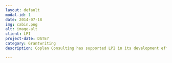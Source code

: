 ```yaml
---
layout: default
modal-id: 1
date: 2014-07-18
img: cabin.png
alt: image-alt
client: LPI
project-date: DATE?
category: Grantwriting
description: Coplan Consulting has supported LPI in its development efforts through ongoing grantwriting across various programs, as well as ensuring timely reporting and follow-up on grants.

---
```

